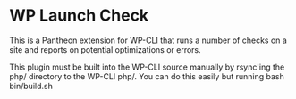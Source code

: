 # WP Launch Check
This is a Pantheon extension for WP-CLI that runs a number of checks on a site and reports on potential optimizations or errors.

This plugin must be built into the WP-CLI source manually by rsync'ing the php/ directory to the WP-CLI php/. You can do this easily but running bash bin/build.sh

